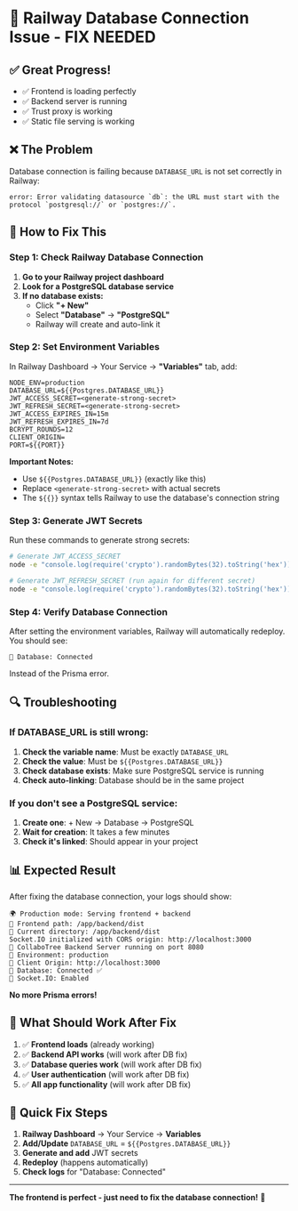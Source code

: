 # 🚨 Railway Database Connection Issue - FIX NEEDED

## ✅ Great Progress!
- ✅ Frontend is loading perfectly
- ✅ Backend server is running
- ✅ Trust proxy is working
- ✅ Static file serving is working

## ❌ The Problem
Database connection is failing because `DATABASE_URL` is not set correctly in Railway:

```
error: Error validating datasource `db`: the URL must start with the protocol `postgresql://` or `postgres://`.
```

## 🔧 How to Fix This

### Step 1: Check Railway Database Connection

1. **Go to your Railway project dashboard**
2. **Look for a PostgreSQL database service**
3. **If no database exists:**
   - Click **"+ New"**
   - Select **"Database"** → **"PostgreSQL"**
   - Railway will create and auto-link it

### Step 2: Set Environment Variables

In Railway Dashboard → Your Service → **"Variables"** tab, add:

```env
NODE_ENV=production
DATABASE_URL=${{Postgres.DATABASE_URL}}
JWT_ACCESS_SECRET=<generate-strong-secret>
JWT_REFRESH_SECRET=<generate-strong-secret>
JWT_ACCESS_EXPIRES_IN=15m
JWT_REFRESH_EXPIRES_IN=7d
BCRYPT_ROUNDS=12
CLIENT_ORIGIN=
PORT=${{PORT}}
```

**Important Notes:**
- Use `${{Postgres.DATABASE_URL}}` (exactly like this)
- Replace `<generate-strong-secret>` with actual secrets
- The `${{}}` syntax tells Railway to use the database's connection string

### Step 3: Generate JWT Secrets

Run these commands to generate strong secrets:

```bash
# Generate JWT_ACCESS_SECRET
node -e "console.log(require('crypto').randomBytes(32).toString('hex'))"

# Generate JWT_REFRESH_SECRET (run again for different secret)
node -e "console.log(require('crypto').randomBytes(32).toString('hex'))"
```

### Step 4: Verify Database Connection

After setting the environment variables, Railway will automatically redeploy. You should see:

```
💾 Database: Connected
```

Instead of the Prisma error.

## 🔍 Troubleshooting

### If DATABASE_URL is still wrong:

1. **Check the variable name**: Must be exactly `DATABASE_URL`
2. **Check the value**: Must be `${{Postgres.DATABASE_URL}}`
3. **Check database exists**: Make sure PostgreSQL service is running
4. **Check auto-linking**: Database should be in the same project

### If you don't see a PostgreSQL service:

1. **Create one**: + New → Database → PostgreSQL
2. **Wait for creation**: It takes a few minutes
3. **Check it's linked**: Should appear in your project

## 📊 Expected Result

After fixing the database connection, your logs should show:

```
🌍 Production mode: Serving frontend + backend
📁 Frontend path: /app/backend/dist
📁 Current directory: /app/backend/dist
Socket.IO initialized with CORS origin: http://localhost:3000
🚀 CollaboTree Backend Server running on port 8080
📡 Environment: production
🔗 Client Origin: http://localhost:3000
💾 Database: Connected ✅
🔌 Socket.IO: Enabled
```

**No more Prisma errors!**

## 🎯 What Should Work After Fix

1. ✅ **Frontend loads** (already working)
2. ✅ **Backend API works** (will work after DB fix)
3. ✅ **Database queries work** (will work after DB fix)
4. ✅ **User authentication** (will work after DB fix)
5. ✅ **All app functionality** (will work after DB fix)

## 🚀 Quick Fix Steps

1. **Railway Dashboard** → Your Service → **Variables**
2. **Add/Update** `DATABASE_URL` = `${{Postgres.DATABASE_URL}}`
3. **Generate and add** JWT secrets
4. **Redeploy** (happens automatically)
5. **Check logs** for "Database: Connected"

---

**The frontend is perfect - just need to fix the database connection!** 🎉





